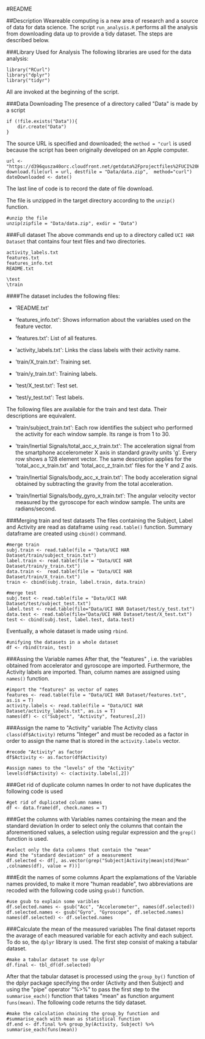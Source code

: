 #README 

##Description
Weareable computing is a new area of research and a source of data for data science. The script `run_analysis.R` performs all the analysis from downloading data up to provide a tidy dataset. The steps are described below.

###Library Used for Analysis
The following libraries are used for the data analysis:
```
library("RCurl")
library("dplyr")
library("tidyr")
```
All are invoked at the beginning of the script.

###Data Downloading
The presence of a directory called "Data" is made by a script
```
if (!file.exists("Data")){
    dir.create("Data")
}
```
The source URL is specified and downloaded; the `method = "curl` is used because the script has been originally developed on an Apple computer.
```
url <- "https://d396qusza40orc.cloudfront.net/getdata%2Fprojectfiles%2FUCI%20HAR%20Dataset.zip"
download.file(url = url, destfile = "Data/data.zip",  method="curl")
dateDownloaded <- date()
```
The last line of code is to record the date of file download.


The file is unzipped in the target directory according to the `unzip()` function.
```
#unzip the file
unzip(zipfile = "Data/data.zip", exdir = "Data")
```

###Full dataset
The above commands end up to a directory called `UCI HAR Dataset` that contains four text files and two directories.
```
activity_labels.txt
features.txt
features_info.txt
README.txt

\test
\train
```

####The dataset includes the following files:

- 'README.txt'

- 'features_info.txt': Shows information about the variables used on the feature vector.

- 'features.txt': List of all features.

- 'activity_labels.txt': Links the class labels with their activity name.

- 'train/X_train.txt': Training set.

- 'train/y_train.txt': Training labels.

- 'test/X_test.txt': Test set.

- 'test/y_test.txt': Test labels.

The following files are available for the train and test data. Their descriptions are equivalent. 

- 'train/subject_train.txt': Each row identifies the subject who performed the activity for each window sample. Its range is from 1 to 30. 

- 'train/Inertial Signals/total_acc_x_train.txt': The acceleration signal from the smartphone accelerometer X axis in standard gravity units 'g'. Every row shows a 128 element vector. The same description applies for the 'total_acc_x_train.txt' and 'total_acc_z_train.txt' files for the Y and Z axis. 

- 'train/Inertial Signals/body_acc_x_train.txt': The body acceleration signal obtained by subtracting the gravity from the total acceleration. 

- 'train/Inertial Signals/body_gyro_x_train.txt': The angular velocity vector measured by the gyroscope for each window sample. The units are radians/second. 

###Merging train and test datasets
The files containing the Subject, Label and Activity are read as dataframe using `read.table()` function. Summary dataframe are created using `cbind()` command.
```
#merge train
subj.train <- read.table(file = "Data/UCI HAR Dataset/train/subject_train.txt")
label.train <- read.table(file = "Data/UCI HAR Dataset/train/y_train.txt")
data.train <-  read.table(file = "Data/UCI HAR Dataset/train/X_train.txt")
train <- cbind(subj.train, label.train, data.train)

#merge test
subj.test <- read.table(file = "Data/UCI HAR Dataset/test/subject_test.txt")
label.test <- read.table(file="Data/UCI HAR Dataset/test/y_test.txt")
data.test <- read.table(file="Data/UCI HAR Dataset/test/X_test.txt")
test <- cbind(subj.test, label.test, data.test)
```
Eventually, a whole dataset is made using `rbind`.
```
#unifying the datasets in a whole dataset
df <- rbind(train, test)
```

###Assing the Variable names
After that, the "features" , i.e. the variables obtained from accelerator and gyroscope are imported. Furthermore, the Activity labels are imported. Than, column names are assigned using `names()` function.
```
#import the "features" as vector of names
features <- read.table(file = "Data/UCI HAR Dataset/features.txt", as.is = T)
activity.labels <- read.table(file = "Data/UCI HAR Dataset/activity_labels.txt", as.is = T)
names(df) <- c("Subject", "Activity", features[,2])
```

###Assign the name to "Activity" variable
The Activity class `class(df$Activity)` returns "Integer" and must be recoded as a factor in order to assign the name that is stored in the `activity.labels` vector.
```
#recode "Activity" as factor
df$Activity <- as.factor(df$Activity)

#assign names to the "levels" of the "Activity"
levels(df$Activity) <- c(activity.labels[,2])
```

###Get rid of duplicate column names
In order to not have duplicates the following code is used
```
#get rid of duplicated column names
df <- data.frame(df, check.names = T)
```

###Get the columns with Variables names containing the mean and the standard deviation
In order to select only the columns that contain the aforementioned values, a selection using regular expression and the `grep()` function is used.
```
#select only the data columns that contain the "mean" 
#and the "standard deviation" of a measurement
df.selected <- df[, as.vector(grep("Subject|Activity|mean|std|Mean" ,colnames(df), value = F))]
```

###Edit the names of some columns
Apart the explamations of the Variable names provided, to make it more "human readable", two abbreviations are recoded with the following code using `gsub()` function.
```
#use gsub to explain some varibles
df.selected.names <- gsub("Acc", "Accelerometer", names(df.selected))
df.selected.names <- gsub("Gyro", "Gyroscope", df.selected.names)
names(df.selected) <- df.selected.names
```

###Calculate the mean of the measured variables
The final dataset reports the avarage of each measured variable for each activity and each subject. To do so, the `dplyr` library is used. The first step consist of making a tabular dataset.  
```
#make a tabular dataset to use dplyr
df.final <- tbl_df(df.selected)
```
After that the tabular dataset is processed using the `group_by()` function of the dplyr package specifying the order (Activity and then Subject) and using the "pipe" operator "%>%" to pass the first step to the `summarise_each()` function that takes "mean" as function argument `funs(mean)`. The following code returns the tidy dataset.
```
#make the calculation chaining the group_by function and 
#summarise_each with mean as statistical function
df.end <- df.final %>% group_by(Activity, Subject) %>% summarise_each(funs(mean))
```

